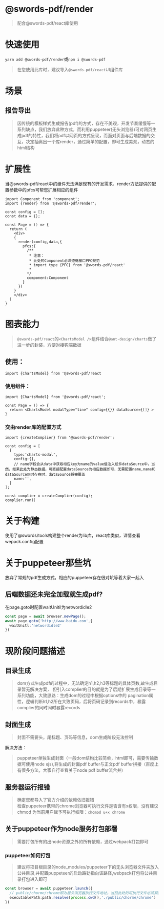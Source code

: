 
# @swords-pdf/render
> 配合@swords-pdf/react库使用

# 快速使用
`yarn add @swords-pdf/render`或`npm i @swords-pdf`
> 在您使用此库时，建议导入`@swords-pdf/react`UI组件库

# 场景
## 报告导出  
> 因传统的模板样式生成报告(pdf)的方式，存在不美观，开发节奏缓慢等一系列缺点，我们放弃此种方式，而利用puppeteer(无头浏览器)可对网页生成pdf的特性，我们将pdf以网页的方式呈现，而面对页面与后端数据的交互，决定抽离出一个库render，通过简单的配置，即可生成美观，动态的html结构

# 扩展性

当@swords-pdf/react中的组件无法满足现有的开发需求，render方法提供的配置参数中的pfcs可帮您扩展相应的组件

```tsx
import Component from 'component';
import {render} from '@swords-pdf/render';

const config = [];
const data = {};

const Page = () => {
  return (
    <div>
    {
      render(config,data,{
        pfcs:{
          /**
           * 注意：
           * 此处的Component必须遵循接口PFC规范
           * import type {PFC} from '@swords-pdf/react'
           * 
          */
          component:Component
        }
      })
    }
    </div>
  )
}
```

# 图表能力
> `@swords-pdf/react`的`<ChartsModel />`组件结合`@ant-design/charts`做了进一步的封装，方便对接钩端数据

## 使用：
`import {ChartsModel} from '@swords-pdf/react`
### 使用组件：
```tsx
import {ChartsModel} from '@swords-pdf/react';

const Page = () => {
  return <ChartsModel modalType="line" config={{}} dataSource={[]} >
}

```
### 交由render库的配置方式
```tsx
import {createComplier} from '@swords-pdf/render';

const config = [
  {
    type:'charts-modal',
    config:{},
    // name字段会从data中获取相应key为name的value值注入组件dataSource中，当然，如果此处为静态数据，可直接配置dataSource为相应数据即可，无需配置name,name和dataSource同时存在时，dataSource将被覆盖
    name:'',
  }
];

const complier = createComplier(config);
complier.run()
```

# 关于构建
使用了@swords/tools构建整个render为lib库，react库类似，详情查看wepack.config配置

# 关于puppeteer那些坑
放弃了常规的pdf生成方式，相应的puppeteer存在很对坑等着大家一起入
## 后端数据还未完全加载就生成pdf?
在page.goto时配置waitUnitil为networdidle2
```ts
const page = await browser.newPage();
await page.goto('http://www.baidu.com',{
  waitUnitl:'networdidle2'
})
```

# 现阶段问题描述

## 目录生成
> dom方式生成pdf的过程中，无法确定h1,h2,h3等标题的具体页数,故生成目录暂无解决方案，
但引入complier的目的就是为了后期扩展生成目录等一系列功能，大致思路：生成dom的过程中根据options中的
pagination属性，逻辑判断h1,h2所在大致页码，后将页码记录到records中，暴露complier的同时同时暴露records

## 封面生成
> 封面不需要头，尾标题、页码等信息，dom生成阶段无法控制


解决方法：
> puppeteer单独生成封面（一般dom结构比较简单，html即可，需要传输数据可使用node ejs),将生成的封面pdf buffer与正文pdf buffer拼接（百度上有很多方法，大家自行查看关于node pdf buffer流合并)
## 服务器运行报错
> 确定您都导入了官方介绍的依赖依旧报错  
检查puppeteer携带的chrome浏览器可执行文件是否含有x权限，没有建议chmod
为当前用户赋予可执行权限：`chomod u+x chrome`

## 关于puppeteer作为node服务打包部署
> 需要打包所有的出node资源之外的所有依赖，通过webpack打包即可


### puppeteer如何打包
> 建议将项目根目录的node_modules/puppeteer下的无头浏览器文件夹放入公共目录,并配置puppeteer的启动路劲指向该路径,webpack打包将公共目录打包进入即可

```ts
const browser = await puppeteer.launch({
  // public/chorme/chrome即为屋头浏览器执行文件地址，当然此处的可执行文件必须具有可执行权限
  executablePath:path.resolve(process.cwd(),'./public/chorme/chrome')
})
```






